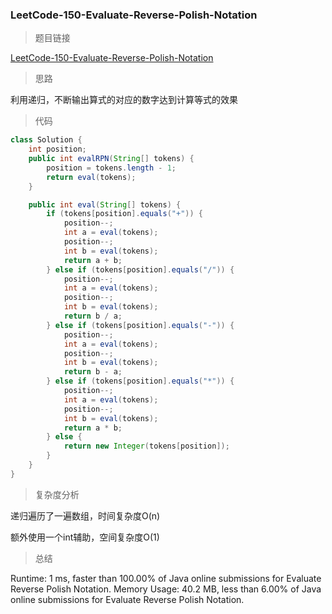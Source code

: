 ### LeetCode-150-Evaluate-Reverse-Polish-Notation

> 题目链接

[LeetCode-150-Evaluate-Reverse-Polish-Notation](https://leetcode.com/problems/evaluate-reverse-polish-notation/)

> 思路

利用递归，不断输出算式的对应的数字达到计算等式的效果

> 代码

```java
class Solution {
    int position;
	public int evalRPN(String[] tokens) {
		position = tokens.length - 1;
		return eval(tokens);
	}

	public int eval(String[] tokens) {
		if (tokens[position].equals("+")) {
			position--;
			int a = eval(tokens);
			position--;
			int b = eval(tokens);
			return a + b;
		} else if (tokens[position].equals("/")) {
			position--;
			int a = eval(tokens);
			position--;
			int b = eval(tokens);
			return b / a;
		} else if (tokens[position].equals("-")) {
			position--;
			int a = eval(tokens);
			position--;
			int b = eval(tokens);
			return b - a;
		} else if (tokens[position].equals("*")) {
			position--;
			int a = eval(tokens);
			position--;
			int b = eval(tokens);
			return a * b;
		} else {
			return new Integer(tokens[position]);
		}
	}
}
```

> 复杂度分析

递归遍历了一遍数组，时间复杂度O(n)

额外使用一个int辅助，空间复杂度O(1)

> 总结

Runtime: 1 ms, faster than 100.00% of Java online submissions for Evaluate Reverse Polish Notation.
Memory Usage: 40.2 MB, less than 6.00% of Java online submissions for Evaluate Reverse Polish Notation.
